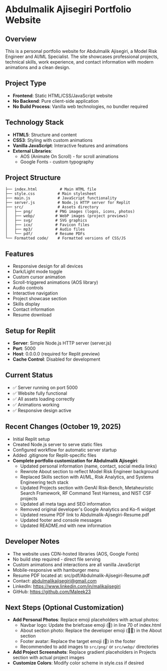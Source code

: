 # Abdulmalik Ajisegiri Portfolio Website

## Overview
This is a personal portfolio website for Abdulmalik Ajisegiri, a Model Risk Engineer and AI/ML Specialist. The site showcases professional projects, technical skills, work experience, and contact information with modern animations and a clean design.

## Project Type
- **Frontend**: Static HTML/CSS/JavaScript website
- **No Backend**: Pure client-side application
- **No Build Process**: Vanilla web technologies, no bundler required

## Technology Stack
- **HTML5**: Structure and content
- **CSS3**: Styling with custom animations
- **Vanilla JavaScript**: Interactive features and animations
- **External Libraries**:
  - AOS (Animate On Scroll) - for scroll animations
  - Google Fonts - custom typography

## Project Structure
```
├── index.html          # Main HTML file
├── style.css          # Main stylesheet
├── main.js            # JavaScript functionality
├── server.js          # Node.js HTTP server for Replit
├── src/               # Assets directory
│   ├── png/          # PNG images (logos, icons, photos)
│   ├── webp/         # WebP images (project previews)
│   ├── svg/          # SVG graphics
│   ├── ico/          # Favicon files
│   ├── mp3/          # Audio files
│   └── pdf/          # Resume PDFs
└── Formatted code/    # Formatted versions of CSS/JS
```

## Features
- Responsive design for all devices
- Dark/Light mode toggle
- Custom cursor animation
- Scroll-triggered animations (AOS library)
- Audio controls
- Interactive navigation
- Project showcase section
- Skills display
- Contact information
- Resume download

## Setup for Replit
- **Server**: Simple Node.js HTTP server (server.js)
- **Port**: 5000
- **Host**: 0.0.0.0 (required for Replit preview)
- **Cache Control**: Disabled for development

## Current Status
- ✅ Server running on port 5000
- ✅ Website fully functional
- ✅ All assets loading correctly
- ✅ Animations working
- ✅ Responsive design active

## Recent Changes (October 19, 2025)
- Initial Replit setup
- Created Node.js server to serve static files
- Configured workflow for automatic server startup
- Added .gitignore for Replit-specific files
- **Complete portfolio customization for Abdulmalik Ajisegiri**:
  - Updated personal information (name, contact, social media links)
  - Rewrote About section to reflect Model Risk Engineer background
  - Replaced Skills section with AI/ML, Risk Analytics, and Systems Engineering tech stack
  - Updated Projects section with GenAI Risk-Bench, Metaheuristic Search Framework, RF Command Test Harness, and NIST CSF projects
  - Updated all meta tags and SEO information
  - Removed original developer's Google Analytics and Ko-fi widget
  - Updated resume PDF link to Abdulmalik-Ajisegiri-Resume.pdf
  - Updated footer and console messages
  - Updated README.md with new information

## Developer Notes
- The website uses CDN-hosted libraries (AOS, Google Fonts)
- No build step required - direct file serving
- Custom animations and interactions are all vanilla JavaScript
- Mobile-responsive with hamburger menu
- Resume PDF located at: src/pdf/Abdulmalik-Ajisegiri-Resume.pdf
- Contact: abdulmalikajisegiri@gmail.com
- LinkedIn: https://www.linkedin.com/in/malikajisegiri
- GitHub: https://github.com/Maleek23

## Next Steps (Optional Customization)
- **Add Personal Photos**: Replace emoji placeholders with actual photos:
  - Navbar logo: Update the briefcase emoji (💼) in line 70 of index.html
  - About section photo: Replace the developer emoji (👨‍💻) in the About section
  - Footer avatar: Replace the target emoji (🎯) in the footer
  - Recommended to add images to `src/png/` or `src/webp/` directories
- **Add Project Screenshots**: Replace gradient placeholders in Projects section with actual project images
- **Customize Colors**: Modify color scheme in style.css if desired
